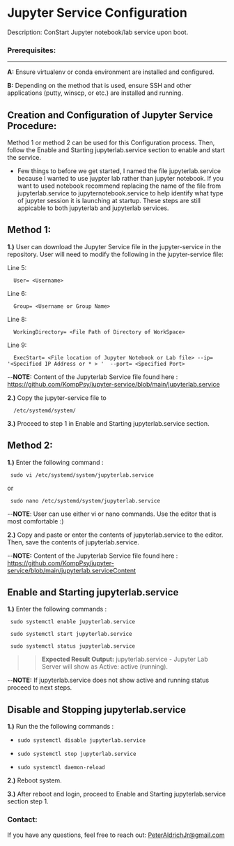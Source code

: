 # Jupyter Service Configuration
Description: ConStart Jupyter notebook/lab service upon boot.

### Prerequisites:
------------------
 **A:** Ensure virtualenv or conda environment are installed and configured.
>
 **B:** Depending on the method that is used, ensure SSH and other applications (putty, winscp, or etc.) are installed and running.
>

## Creation and Configuration of Jupyter Service Procedure:
Method 1 or method 2 can be used for this Configuration process. Then, follow the Enable and Starting jupyterlab.service section to enable and start the service.
>>
- Few things to before we get started, I named the file jupyterlab.service because I wanted to use juypter lab rather than jupyter notebook.
If you want to used notebook recommend replacing the name of the file from  jupyterlab.service to jupyternotebook.service to help identify what type of jupyter session
it is launching at startup. These steps are still appicable to both jupyterlab and jupyterlab services.
>>
Method 1: 
---------
>>
**1.)** User can download the Jupyter Service file in the jupyter-service in the repository. User will need to modify the following in the jupyter-service file:
>>
Line 5:
>>
      User= <Username>
>>
Line 6:
>>
      Group= <Username or Group Name>
>>
Line 8:     
>>
      WorkingDirectory= <File Path of Directory of WorkSpace>
>>
Line 9:     
>>
      ExecStart= <File location of Jupyter Notebook or Lab file> --ip= '<Specified IP Address or * > '  --port= <Specified Port>
>>
--**NOTE:** Content of the Jupyterlab Service file found here : https://github.com/KompPsy/jupyter-service/blob/main/jupyterlab.service
>>
**2.)** Copy the jupyter-service file to
>>
      /etc/systemd/system/
>>
**3.)** Proceed to step 1 in Enable and Starting jupyterlab.service section.
      
Method 2:
---------
>>
**1.)** Enter the following command :
>>
     sudo vi /etc/systemd/system/jupyterlab.service
>>
or
>>
     sudo nano /etc/systemd/system/jupyterlab.service 
>>
--**NOTE**: User can use either vi or nano commands. Use the editor that is most comfortable :)
>> 
**2.)** Copy and paste or enter the contents of jupyterlab.service to the editor. Then, save the contents of jupyterlab.service.
>>
--**NOTE:** Content of the Jupyterlab Service file found here : https://github.com/KompPsy/jupyter-service/blob/main/jupyterlab.serviceContent
>>
Enable and Starting jupyterlab.service
---------------------------------------
**1.)** Enter the following commands :
>>
     sudo systemctl enable jupyterlab.service
>>
     sudo systemctl start jupyterlab.service
>>
     sudo systemctl status jupyterlab.service
>>
>> **__Expected Result Output:__** jupyterlab.service - Jupyter Lab Server will show as Active: active (running).
>> 
--**NOTE:** If jupyterlab.service does not show active and running status proceed to next steps.
>>
Disable and Stopping jupyterlab.service
---------------------------------------
**1.)** Run the the following commands :
>>
-     sudo systemctl disable jupyterlab.service
-     sudo systemctl stop jupyterlab.service
-     sudo systemctl daemon-reload
>>
**2.)** Reboot system.
>>
**3.)** After reboot and login, proceed to Enable and Starting jupyterlab.service section step 1.
>>

      
### Contact:
If you have any questions, feel free to reach out:
      PeterAldrichJr@gmail.com


